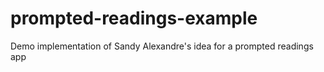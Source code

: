 # prompted-readings-example
Demo implementation of Sandy Alexandre's idea for a prompted readings app
